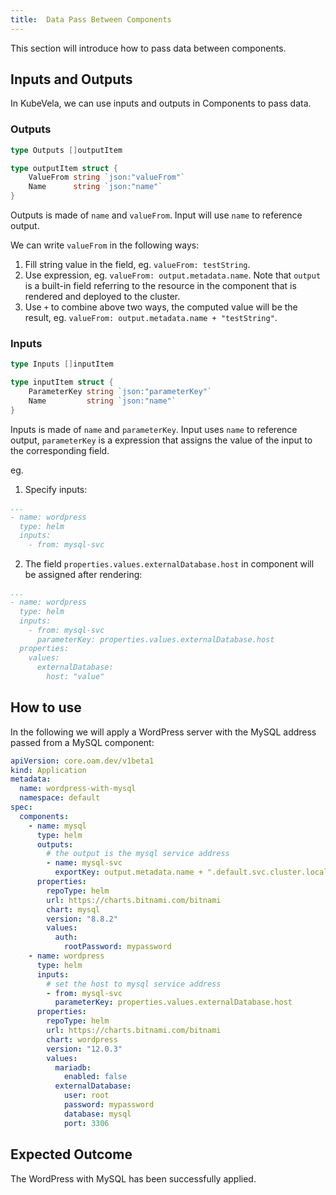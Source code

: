 ```yaml
---
title:  Data Pass Between Components 
---
```


This section will introduce how to pass data between components.

## Inputs and Outputs

In KubeVela, we can use inputs and outputs in Components to pass data.

### Outputs

```go
type Outputs []outputItem

type outputItem struct {
	ValueFrom string `json:"valueFrom"`
	Name      string `json:"name"`
}
```

Outputs is made of `name` and `valueFrom`. Input will use `name` to reference output.

We can write `valueFrom` in the following ways:
1. Fill string value in the field, eg. `valueFrom: testString`.
2. Use expression, eg. `valueFrom: output.metadata.name`. Note that `output` is a built-in field referring to the resource in the component that is rendered and deployed to the cluster.
3. Use `+` to combine above two ways, the computed value will be the result, eg. `valueFrom: output.metadata.name + "testString"`.

### Inputs

```go
type Inputs []inputItem

type inputItem struct {
	ParameterKey string `json:"parameterKey"`
	Name         string `json:"name"`
}
```

Inputs is made of `name` and `parameterKey`. Input uses `name` to reference output, `parameterKey` is a expression that assigns the value of the input to the corresponding field.

eg.

1. Specify inputs:

```yaml
...
- name: wordpress
  type: helm
  inputs:
    - from: mysql-svc
```

2. The field `properties.values.externalDatabase.host` in component will be assigned after rendering:

```yaml
...
- name: wordpress
  type: helm
  inputs:
    - from: mysql-svc
      parameterKey: properties.values.externalDatabase.host
  properties:
    values:
      externalDatabase:
        host: "value"
```

## How to use

In the following we will apply a WordPress server with the MySQL address passed from a MySQL component:

```yaml
apiVersion: core.oam.dev/v1beta1
kind: Application
metadata:
  name: wordpress-with-mysql
  namespace: default
spec:
  components:
    - name: mysql
      type: helm
      outputs:
        # the output is the mysql service address
        - name: mysql-svc
          exportKey: output.metadata.name + ".default.svc.cluster.local"
      properties:
        repoType: helm
        url: https://charts.bitnami.com/bitnami
        chart: mysql
        version: "8.8.2"
        values:
          auth:
            rootPassword: mypassword
    - name: wordpress
      type: helm
      inputs:
        # set the host to mysql service address
        - from: mysql-svc
          parameterKey: properties.values.externalDatabase.host
      properties:
        repoType: helm
        url: https://charts.bitnami.com/bitnami
        chart: wordpress
        version: "12.0.3"
        values:
          mariadb:
            enabled: false
          externalDatabase:
            user: root
            password: mypassword
            database: mysql
            port: 3306
```

## Expected Outcome

The WordPress with MySQL has been successfully applied.